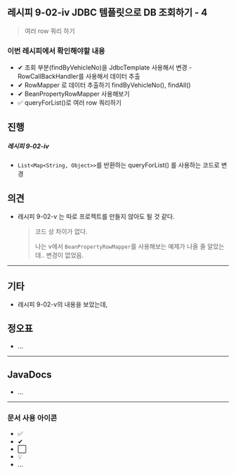 ## 레시피 9-02-iv JDBC 템플릿으로 DB 조회하기 - 4

>  여러  row 쿼리 하기
>

### 이번 레시피에서 확인해야할  내용

* ✔ 조회 부분(findByVehicleNo)을 JdbcTemplate 사용해서 변경 - RowCallBackHandler를 사용해서 데이터 추출
* ✔ RowMapper 로 데이터 추출하기 findByVehicleNo(), findAll()
* ✔ BeanPropertyRowMapper 사용해보기
* ✅  queryForList()로 여러 row 쿼리하기




## 진행

##### 레시피 9-02-iv

* `List<Map<String, Object>>`를 반환하는 queryForList() 를 사용하는 코드로 변경




## 의견

* 레시피 9-02-v 는 따로 프로젝트를 만들지 않아도 될 것 같다.

  > 코드 상 차이가 없다.
  >
  > 나는 v에서 `BeanPropertyRowMapper`를 사용해보는 예제가 나올 줄 알았는데.. 변경이 없었음.



---

## 기타

* 레시피 9-02-v의 내용을 보았는데, 



## 정오표

* ...
  


---

## JavaDocs

* ...



---

### 문서 사용 아이콘

* ✅
* ✔
* ⬜
* 💡
* ...

